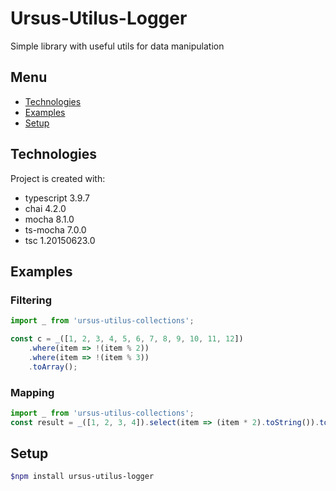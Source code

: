 # Ursus-Utilus-Logger

Simple library with useful utils for data manipulation

## Menu

* [Technologies](#technologies)
* [Examples](#examples)
* [Setup](#setup)

## Technologies

Project is created with:

* typescript 3.9.7
* chai 4.2.0
* mocha 8.1.0
* ts-mocha 7.0.0
* tsc 1.20150623.0

## Examples

### Filtering

``````typescript
import _ from 'ursus-utilus-collections';

const c = _([1, 2, 3, 4, 5, 6, 7, 8, 9, 10, 11, 12])
    .where(item => !(item % 2))
    .where(item => !(item % 3))
    .toArray();
``````

### Mapping

``````typescript
import _ from 'ursus-utilus-collections';
const result = _([1, 2, 3, 4]).select(item => (item * 2).toString()).toArray();
``````

## Setup

``````bash
$npm install ursus-utilus-logger
``````
